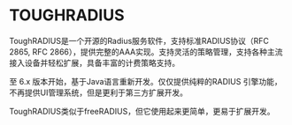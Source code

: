 # TOUGHRADIUS 

ToughRADIUS是一个开源的Radius服务软件，支持标准RADIUS协议（RFC 2865, RFC 2866），提供完整的AAA实现。支持灵活的策略管理，支持各种主流接入设备并轻松扩展，具备丰富的计费策略支持。

至 6.x 版本开始，基于Java语言重新开发。仅仅提供纯粹的RADIUS 引擎功能，不再提供UI管理系统，但是更利于第三方扩展开发。

ToughRADIUS类似于freeRADIUS，但它使用起来更简单，更易于扩展开发。